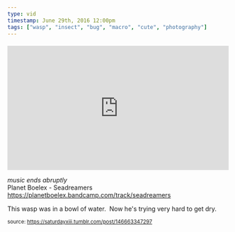 ```yaml
---
type: vid
timestamp: June 29th, 2016 12:00pm
tags: ["wasp", "insect", "bug", "macro", "cute", "photography"]
---
```

####
<iframe width="500" height="281"  id="youtube_iframe" src="https://www.youtube.com/embed/J01jgdLJHVw?feature=oembed&amp;enablejsapi=1&amp;origin=http://safe.txmblr.com&amp;wmode=opaque" frameborder="0" allow="accelerometer; autoplay; clipboard-write; encrypted-media; gyroscope; picture-in-picture" allowfullscreen></iframe>                    
                                            
*music ends abruptly*<br/>Planet Boelex - Seadreamers<br/><a href="https://planetboelex.bandcamp.com/track/seadreamers" target="_blank">https://planetboelex.bandcamp.com/track/seadreamers</a>

This wasp was in a bowl of water.  Now he's trying very hard to get dry.
 
                                                    
<small>source: https://saturdayxiii.tumblr.com/post/146663347297</small>